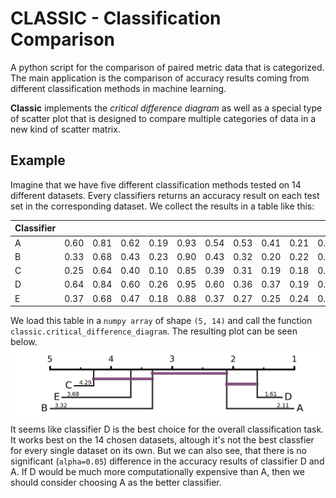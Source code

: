 # CLASSIC - Classification Comparison
A python script for the comparison of paired metric data that is categorized.
The main application is the comparison of accuracy results coming from different
classification methods in machine learning.

__Classic__ implements the *critical difference diagram* as well as a special type of scatter plot
that is designed to compare multiple categories of data in a new kind of scatter matrix.

## Example
Imagine that we have five different classification methods tested on 14 different datasets.
Every classifiers returns an accuracy result on each test set in the corresponding dataset.
We collect the results in a table like this:

Classifier |      |      |      |      |      |      |      |      |      |      |      |      |      |      |
-----------|------|------|------|------|------|------|------|------|------|------|------|------|------|------|
A          | 0.60 | 0.81 | 0.62 | 0.19 | 0.93 | 0.54 | 0.53 | 0.41 | 0.21 | 0.97 | 0.32 | 0.82 | 0.38 | 0.75 |
B          | 0.33 | 0.68 | 0.43 | 0.23 | 0.90 | 0.43 | 0.32 | 0.20 | 0.22 | 0.86 | 0.21 | 0.82 | 0.41 | 0.73 |
C          | 0.25 | 0.64 | 0.40 | 0.10 | 0.85 | 0.39 | 0.31 | 0.19 | 0.18 | 0.90 | 0.23 | 0.78 | 0.43 | 0.71 |
D          | 0.64 | 0.84 | 0.60 | 0.26 | 0.95 | 0.60 | 0.36 | 0.37 | 0.19 | 0.95 | 0.44 | 0.84 | 0.41 | 0.84 |
E          | 0.37 | 0.68 | 0.47 | 0.18 | 0.88 | 0.37 | 0.27 | 0.25 | 0.24 | 0.79 | 0.25 | 0.83 | 0.36 | 0.64 |

We load this table in a `numpy array` of shape `(5, 14)` and call the function
`classic.critical_difference_diagram`. The resulting plot can be seen below.
![critical difference diagram](example/cd_example.png)
It seems like classifier D is the best choice for the overall classification task. It works best
on the 14 chosen datasets, altough it's not the best classfier for every single dataset on its own.
But we can also see, that there is no significant (`alpha=0.05`) difference in the accuracy results
of classifier D and A. If D would be much more computationally expensive than A, then we should
consider choosing A as the better classifier.

